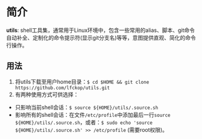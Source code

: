 # 简介
**utils**: shell工具集，通常用于Linux环境中，包含一些常用的alias、脚本、git命令自动补全、定制化的命令提示符(显示git分支名)等等，意图提供直观、简化的命令行操作。

## 用法
1. 将utils下载至用户home目录：`$ cd $HOME && git clone https://github.com/lfckop/utils.git`
2. 有两种使用方式可供选择：
  * 只影响当前shell会话：`$ source ${HOME}/utils/.source.sh`
  * 影响所有的shell会话：在文件`/etc/profile`中添加最后一行`source ${HOME}/utils/.source.sh`，或者：`$ sudo echo 'source ${HOME}/utils/.source.sh' >> /etc/profile` (需要root权限)。